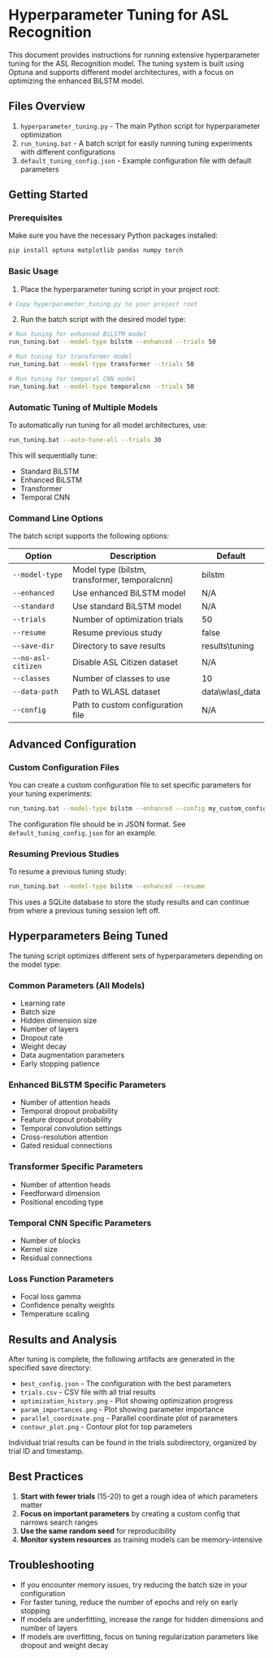 # Hyperparameter Tuning for ASL Recognition

This document provides instructions for running extensive hyperparameter tuning for the ASL Recognition model. The tuning system is built using Optuna and supports different model architectures, with a focus on optimizing the enhanced BiLSTM model.

## Files Overview

1. `hyperparameter_tuning.py` - The main Python script for hyperparameter optimization
2. `run_tuning.bat` - A batch script for easily running tuning experiments with different configurations
3. `default_tuning_config.json` - Example configuration file with default parameters

## Getting Started

### Prerequisites

Make sure you have the necessary Python packages installed:

```bash
pip install optuna matplotlib pandas numpy torch
```

### Basic Usage

1. Place the hyperparameter tuning script in your project root:

```bash
# Copy hyperparameter_tuning.py to your project root
```

2. Run the batch script with the desired model type:

```bash
# Run tuning for enhanced BiLSTM model
run_tuning.bat --model-type bilstm --enhanced --trials 50

# Run tuning for transformer model
run_tuning.bat --model-type transformer --trials 50

# Run tuning for temporal CNN model
run_tuning.bat --model-type temporalcnn --trials 50
```

### Automatic Tuning of Multiple Models

To automatically run tuning for all model architectures, use:

```bash
run_tuning.bat --auto-tune-all --trials 30
```

This will sequentially tune:
- Standard BiLSTM
- Enhanced BiLSTM
- Transformer
- Temporal CNN

### Command Line Options

The batch script supports the following options:

| Option | Description | Default |
|--------|-------------|---------|
| `--model-type` | Model type (bilstm, transformer, temporalcnn) | bilstm |
| `--enhanced` | Use enhanced BiLSTM model | N/A |
| `--standard` | Use standard BiLSTM model | N/A |
| `--trials` | Number of optimization trials | 50 |
| `--resume` | Resume previous study | false |
| `--save-dir` | Directory to save results | results\tuning |
| `--no-asl-citizen` | Disable ASL Citizen dataset | N/A |
| `--classes` | Number of classes to use | 10 |
| `--data-path` | Path to WLASL dataset | data\wlasl_data |
| `--config` | Path to custom configuration file | N/A |

## Advanced Configuration

### Custom Configuration Files

You can create a custom configuration file to set specific parameters for your tuning experiments:

```bash
run_tuning.bat --model-type bilstm --enhanced --config my_custom_config.json
```

The configuration file should be in JSON format. See `default_tuning_config.json` for an example.

### Resuming Previous Studies

To resume a previous tuning study:

```bash
run_tuning.bat --model-type bilstm --enhanced --resume
```

This uses a SQLite database to store the study results and can continue from where a previous tuning session left off.

## Hyperparameters Being Tuned

The tuning script optimizes different sets of hyperparameters depending on the model type:

### Common Parameters (All Models)
- Learning rate
- Batch size
- Hidden dimension size
- Number of layers
- Dropout rate
- Weight decay
- Data augmentation parameters
- Early stopping patience

### Enhanced BiLSTM Specific Parameters
- Number of attention heads
- Temporal dropout probability
- Feature dropout probability
- Temporal convolution settings
- Cross-resolution attention
- Gated residual connections

### Transformer Specific Parameters
- Number of attention heads
- Feedforward dimension
- Positional encoding type

### Temporal CNN Specific Parameters
- Number of blocks
- Kernel size
- Residual connections

### Loss Function Parameters
- Focal loss gamma
- Confidence penalty weights
- Temperature scaling

## Results and Analysis

After tuning is complete, the following artifacts are generated in the specified save directory:

- `best_config.json` - The configuration with the best parameters
- `trials.csv` - CSV file with all trial results
- `optimization_history.png` - Plot showing optimization progress
- `param_importances.png` - Plot showing parameter importance
- `parallel_coordinate.png` - Parallel coordinate plot of parameters
- `contour_plot.png` - Contour plot for top parameters

Individual trial results can be found in the trials subdirectory, organized by trial ID and timestamp.

## Best Practices

1. **Start with fewer trials** (15-20) to get a rough idea of which parameters matter
2. **Focus on important parameters** by creating a custom config that narrows search ranges
3. **Use the same random seed** for reproducibility
4. **Monitor system resources** as training models can be memory-intensive

## Troubleshooting

- If you encounter memory issues, try reducing the batch size in your configuration
- For faster tuning, reduce the number of epochs and rely on early stopping
- If models are underfitting, increase the range for hidden dimensions and number of layers
- If models are overfitting, focus on tuning regularization parameters like dropout and weight decay